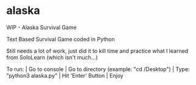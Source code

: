 # alaska
WIP - Alaska Survival Game

Text Based Survival Game
coded in Python

Still needs a lot of work, just did it to kill time and practice what I learned from SoloLearn (which isn't much...)

To run: | Go to console | Go to directory (example: "cd /Desktop") | Type: "python3 alaska.py" | Hit 'Enter' Button | Enjoy
